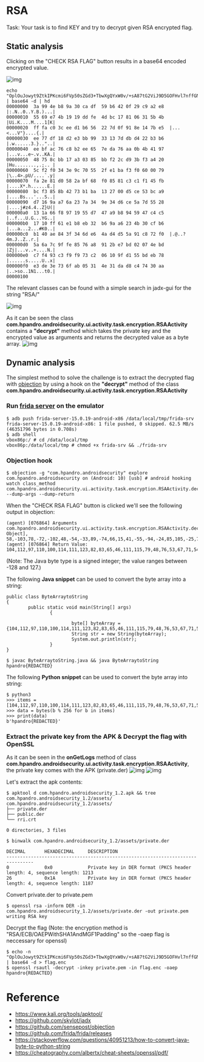 # RSA
Task: Your task is to find KEY and try to decrypt given RSA encrypted flag.

## Static analysis
Clicking on the "CHECK RSA FLAG" button results in a base64 encoded encrypted value.

![img](https://github.com/cygnus-xr1/hpAndro_CTF_walkthrough/blob/main/challenges/asymmetric_encryption/img/encrypted_flag.png?raw=true)

```
echo "OplOuJowyt9ZtkIPKcmi6FVp50sZGd3+TbwXgQYxW0v/+sA87tG2ViJ9D5GOFHvl7nffGNLju5kzE33b1CKztu6/rHbIsu5lftp2qgtLQZdIdYy7F6MDhbvyLNk786QgXPLwND6ccFUv4brz8GAAefougdBYKr9o8IWBw8HxRfu884WLQnOxuhMnANXOU7yp1xaap2ojejSeNNbOWn1VKBMaZviXGVXXR6m4lFlHxMUXEP9h4bjrMraapiNLMM+2sUCuhD80beZK1NVakchy8FpqfJ/+hXaokSvnvQIHTr3H9JPD+flzwgYQn9FVvet4494+c2+rBTFOMdrYxHQwqg==" | base64 -d | hd
00000000  3a 99 4e b8 9a 30 ca df  59 b6 42 0f 29 c9 a2 e8  |:.N..0..Y.B.)...|
00000010  55 69 e7 4b 19 19 dd fe  4d bc 17 81 06 31 5b 4b  |Ui.K....M....1[K|
00000020  ff fa c0 3c ee d1 b6 56  22 7d 0f 91 8e 14 7b e5  |...<...V"}....{.|
00000030  ee 77 df 18 d2 e3 bb 99  33 13 7d db d4 22 b3 b6  |.w......3.}.."..|
00000040  ee bf ac 76 c8 b2 ee 65  7e da 76 aa 0b 4b 41 97  |...v...e~.v..KA.|
00000050  48 75 8c bb 17 a3 03 85  bb f2 2c d9 3b f3 a4 20  |Hu........,.;.. |
00000060  5c f2 f0 34 3e 9c 70 55  2f e1 ba f3 f0 60 00 79  |\..4>.pU/....`.y|
00000070  fa 2e 81 d0 58 2a bf 68  f0 85 81 c3 c1 f1 45 fb  |....X*.h......E.|
00000080  bc f3 85 8b 42 73 b1 ba  13 27 00 d5 ce 53 bc a9  |....Bs...'...S..|
00000090  d7 16 9a a7 6a 23 7a 34  9e 34 d6 ce 5a 7d 55 28  |....j#z4.4..Z}U(|
000000a0  13 1a 66 f8 97 19 55 d7  47 a9 b8 94 59 47 c4 c5  |..f...U.G...YG..|
000000b0  17 10 ff 61 e1 b8 eb 32  b6 9a a6 23 4b 30 cf b6  |...a...2...#K0..|
000000c0  b1 40 ae 84 3f 34 6d e6  4a d4 d5 5a 91 c8 72 f0  |.@..?4m.J..Z..r.|
000000d0  5a 6a 7c 9f fe 85 76 a8  91 2b e7 bd 02 07 4e bd  |Zj|...v..+....N.|
000000e0  c7 f4 93 c3 f9 f9 73 c2  06 10 9f d1 55 bd eb 78  |......s.....U..x|
000000f0  e3 de 3e 73 6f ab 05 31  4e 31 da d8 c4 74 30 aa  |..>so..1N1...t0.|
00000100
```

The relevant classes can be found with a simple search in jadx-gui for the string "RSA/"

![img](https://github.com/cygnus-xr1/hpAndro_CTF_walkthrough/blob/main/challenges/asymmetric_encryption/img/rsa_relevant_classes.png?raw=true)

As it can be seen the class **com.hpandro.androidsecurity.ui.activity.task.encryption.RSAActivity** contains a **"decrypt"** method which takes the private key and the encrypted value as arguments and returns the decrypted value as a byte array.
![img](https://github.com/cygnus-xr1/hpAndro_CTF_walkthrough/blob/main/challenges/asymmetric_encryption/img/rsa_enc_dec_methods.png?raw=true)

## Dynamic analysis
The simplest method to solve the challenge is to extract the decrypted flag with [objection](https://github.com/sensepost/objection) by using a hook on the **"decrypt"** method of the class **com.hpandro.androidsecurity.ui.activity.task.encryption.RSAActivity**

### Run [frida server](https://github.com/frida/frida/releases) on the emulator
```
$ adb push frida-server-15.0.19-android-x86 /data/local/tmp/frida-srv
frida-server-15.0.19-android-x86: 1 file pushed, 0 skipped. 62.5 MB/s (46351796 bytes in 0.708s)
$ adb shell
vbox86p:/ # cd /data/local/tmp
vbox86p:/data/local/tmp # chmod +x frida-srv && ./frida-srv
```

### Objection hook
```
$ objection -g "com.hpandro.androidsecurity" explore                                                                                                                  
com.hpandro.androidsecurity on (Android: 10) [usb] # android hooking watch class_method com.hpandro.androidsecurity.ui.activity.task.encryption.RSAActivity.decrypt --dump-args --dump-return
```

When the "CHECK RSA FLAG" button is clicked we'll see the following output in objection:
```
(agent) [076864] Arguments com.hpandro.androidsecurity.ui.activity.task.encryption.RSAActivity.decrypt([object Object], 58,-103,78,-72,-102,48,-54,-33,89,-74,66,15,41,-55,-94,-24,85,105,-25,75,25,25,-35,-2,77,-68,23,-127,6,49,91,75,-1,-6,-64,60,-18,-47,-74,86,34,125,15,-111,-114,20,123,-27,-18,119,-33,24,-46,-29,-69,-103,51,19,125,-37,-44,34,-77,-74,-18,-65,-84,118,-56,-78,-18,101,126,-38,118,-86,11,75,65,-105,72,117,-116,-69,23,-93,3,-123,-69,-14,44,-39,59,-13,-92,32,92,-14,-16,52,62,-100,112,85,47,-31,-70,-13,-16,96,0,121,-6,46,-127,-48,88,42,-65,104,-16,-123,-127,-61,-63,-15,69,-5,-68,-13,-123,-117,66,115,-79,-70,19,39,0,-43,-50,83,-68,-87,-41,22,-102,-89,106,35,122,52,-98,52,-42,-50,90,125,85,40,19,26,102,-8,-105,25,85,-41,71,-87,-72,-108,89,71,-60,-59,23,16,-1,97,-31,-72,-21,50,-74,-102,-90,35,75,48,-49,-74,-79,64,-82,-124,63,52,109,-26,74,-44,-43,90,-111,-56,114,-16,90,106,124,-97,-2,-123,118,-88,-111,43,-25,-67,2,7,78,-67,-57,-12,-109,-61,-7,-7,115,-62,6,16,-97,-47,85,-67,-21,120,-29,-34,62,115,111,-85,5,49,78,49,-38,-40,-60,116,48,-86)
(agent) [076864] Return Value: 104,112,97,110,100,114,111,123,82,83,65,46,111,115,79,48,76,53,67,71,54,90,101,120,49,104,111,57,113,121,54,69,71,102,102,56,85,106,86,100,69,87,56,72,125
```

(Note: The Java byte type is a signed integer; the value ranges between -128 and 127.)

The following **Java snippet** can be used to convert the byte array into a string:
```
public class ByteArraytoString
{
        public static void main(String[] args)
                {

                        byte[] byteArray = {104,112,97,110,100,114,111,123,82,83,65,46,111,115,79,48,76,53,67,71,54,90,101,120,49,104,111,57,113,121,54,69,71,102,102,56,85,106,86,100,69,87,56,72,125};
                        String str = new String(byteArray);
                        System.out.println(str);
                }
}
```
```
$ javac ByteArraytoString.java && java ByteArraytoString
hpandro{REDACTED}
```

The following **Python snippet** can be used to convert the byte array into string:
```
$ python3
>>> items = [104,112,97,110,100,114,111,123,82,83,65,46,111,115,79,48,76,53,67,71,54,90,101,120,49,104,111,57,113,121,54,69,71,102,102,56,85,106,86,100,69,87,56,72,125]
>>> data = bytes(b % 256 for b in items)                                                     
>>> print(data)
b'hpandro{REDACTED}'
```

### Extract the private key from the APK & Decrypt the flag with OpenSSL
As it can be seen in the **onGetLogs** method of class **com.hpandro.androidsecurity.ui.activity.task.encryption.RSAActivity**, the private key comes with the APK (private.der)
![img](https://github.com/cygnus-xr1/hpAndro_CTF_walkthrough/blob/main/challenges/asymmetric_encryption/img/rsa_privatekeyfile.png?raw=true)
![img](https://github.com/cygnus-xr1/hpAndro_CTF_walkthrough/blob/main/challenges/asymmetric_encryption/img/rsa_assetmanager.png?raw=true)

Let's extract the apk contents:
```
$ apktool d com.hpandro.androidsecurity_1.2.apk && tree com.hpandro.androidsecurity_1.2/assets/
com.hpandro.androidsecurity_1.2/assets/
├── private.der
├── public.der
└── rri.crt

0 directories, 3 files

$ binwalk com.hpandro.androidsecurity_1.2/assets/private.der

DECIMAL       HEXADECIMAL     DESCRIPTION
--------------------------------------------------------------------------------
0             0x0             Private key in DER format (PKCS header length: 4, sequence length: 1213
26            0x1A            Private key in DER format (PKCS header length: 4, sequence length: 1187

```

Convert private.der to private.pem
```
$ openssl rsa -inform DER -in com.hpandro.androidsecurity_1.2/assets/private.der -out private.pem
writing RSA key
```

Decrypt the flag (Note: the encryption method is "RSA/ECB/OAEPWithSHA1AndMGF1Padding" so the -oaep flag is neccessary for openssl)
```
$ echo -n "OplOuJowyt9ZtkIPKcmi6FVp50sZGd3+TbwXgQYxW0v/+sA87tG2ViJ9D5GOFHvl7nffGNLju5kzE33b1CKztu6/rHbIsu5lftp2qgtLQZdIdYy7F6MDhbvyLNk786QgXPLwND6ccFUv4brz8GAAefougdBYKr9o8IWBw8HxRfu884WLQnOxuhMnANXOU7yp1xaap2ojejSeNNbOWn1VKBMaZviXGVXXR6m4lFlHxMUXEP9h4bjrMraapiNLMM+2sUCuhD80beZK1NVakchy8FpqfJ/+hXaokSvnvQIHTr3H9JPD+flzwgYQn9FVvet4494+c2+rBTFOMdrYxHQwqg==" | base64 -d > flag.enc
$ openssl rsautl -decrypt -inkey private.pem -in flag.enc -oaep
hpandro{REDACTED}
```

# Reference
* https://www.kali.org/tools/apktool/
* https://github.com/skylot/jadx
* https://github.com/sensepost/objection
* https://github.com/frida/frida/releases
* https://stackoverflow.com/questions/40951213/how-to-convert-java-byte-to-python-string
* https://cheatography.com/albertx/cheat-sheets/openssl/pdf/